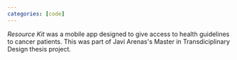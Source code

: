 ```yaml
---
categories: [code]
---
```

<dfn>Resource Kit</dfn> was a mobile app designed to give access to health guidelines to cancer patients. This was part of Javi Arenas's Master in Transdiciplinary Design thesis project.
